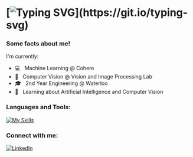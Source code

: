 # [![Typing SVG](https://readme-typing-svg.demolab.com?font=Fira+Code&pause=1000&random=false&width=435&color=000000&lines=+Hi+👋+I'm+Olivia!)](https://git.io/typing-svg)

<h3>Some facts about me!</h3>
<p>I'm currently:</p>
 
  - 💻 &nbsp; Machine Learning @ Cohere
  - 🎨 &nbsp; Computer Vision @ Vision and Image Processing Lab
  - 🎓 &nbsp; 2nd Year Engineering @ Waterloo
  - 🌱 &nbsp; Learning about Artificial Intelligence and Computer Vision

</div> 
</div>

<h3>Languages and Tools:</h3>

[![My Skills](https://skillicons.dev/icons?i=python,cpp,java,js,html,css,tensorflow,gcp)](https://skillicons.dev)

<h3>Connect with me:</h3>

<a href="https://www.linkedin.com/in/omarkham/" >![LinkedIn](https://img.shields.io/badge/linkedin-%230077B5.svg?style=for-the-badge&logo=linkedin&logoColor=white)</a>
</a>

